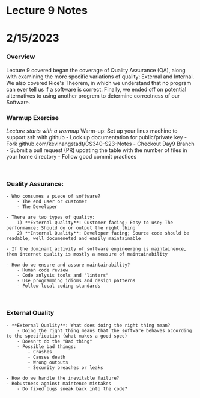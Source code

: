 # Lecture 9 Notes
# 2/15/2023


### Overview
Lecture 9 covered began the coverage of Quality Assurance (QA), along with examining the more specific variations of quality: External and Internal. We also covered Rice's Theorem, in which we understand that no program can ever tell us if a software is correct. Finally, we ended off on potential alternatives to using another progrem to determine correctness of our Software.

### Warmup Exercise
*Lecture starts with a warmup*
Warm-up: Set up your linux machine to support ssh with github
    - Look up documentation for public/private key
    - Fork github.com/kevinangstadt/CS340-S23-Notes
    - Checkout Day9 Branch
    - Submit a pull request (PR) updating the table with the number of files in your home directory
        - Follow good commit practices

</br>

### Quality Assurance:
    - Who consumes a piece of software?
        - The end user or customer
        - The Developer

    - There are two types of quality:
        1) **External Quality**: Customer facing; Easy to use; The performance; Should do or output the right thing
        2) **Internal Quality**: Developer facing; Source code should be readable, well documeneted and easily maintainable

    - If the dominant activity of software engineering is maintainence, then internet quality is mostly a measure of maintainability

    - How do we ensure and assure maintainability?
        - Human code review
        - Code anlysis tools and "linters"
        - Use programming idioms and design patterns
        - Follow local coding standards
</br>

### External Quality
    - **External Quality**: What does doing the right thing mean?
        - Doing the right thing means that the software behaves according to the specification (what makes a good spec)
        - Doesn't do the "Bad thing"
        - Possible bad things:
            - Crashes
            - Causes death
            - Wrong outputs
            - Security breaches or leaks

    - How do we handle the inevitable failure?
    - Robustness against maintence mistakes
        - Do fixed bugs sneak back into the code?
